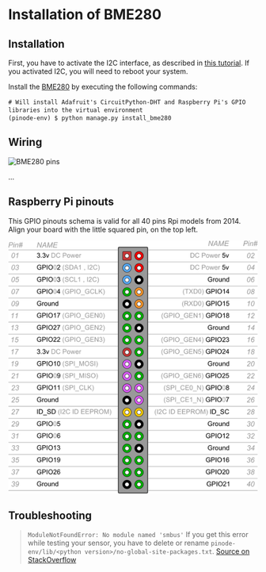 # Installation of BME280

## Installation
First, you have to activate the I2C interface, as described in [this tutorial](https://www.raspberrypi-spy.co.uk/2014/11/enabling-the-i2c-interface-on-the-raspberry-pi/). If you activated I2C, you will need to reboot your system.

Install the [BME280](https://cdn-shop.adafruit.com/datasheets/BST-BME280_DS001-10.pdf) by executing the following commands:
```shell
# Will install Adafruit's CircuitPython-DHT and Raspberry Pi's GPIO libraries into the virtual environment
(pinode-env) $ python manage.py install_bme280
```

## Wiring

![](../img/pinode.png "BME280 pins")

...

## Raspberry Pi pinouts
This GPIO pinouts schema is valid for all 40 pins Rpi models from 2014. Align your board with the little squared pin, on the top left. 

![](../img/gpio.png "GPIO pins - Source element14.com")

## Troubleshooting
> `ModuleNotFoundError: No module named 'smbus'`
If you get this error while testing your sensor, you have to delete or rename `pinode-env/lib/<python version>/no-global-site-packages.txt`.
[Source on StackOverflow](https://stackoverflow.com/questions/3371136/revert-the-no-site-packages-option-with-virtualenv#3374514)